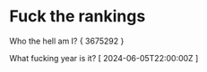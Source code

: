 # Fuck the rankings

Who the hell am I?
{ 3675292 }

What fucking year is it?
[ 2024-06-05T22:00:00Z ]
